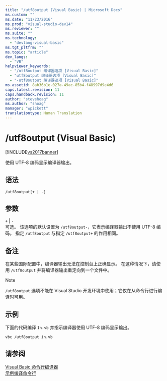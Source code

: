 ```yaml
---
title: "/utf8output (Visual Basic) | Microsoft Docs"
ms.custom: ""
ms.date: "11/23/2016"
ms.prod: "visual-studio-dev14"
ms.reviewer: ""
ms.suite: ""
ms.technology: 
  - "devlang-visual-basic"
ms.tgt_pltfrm: ""
ms.topic: "article"
dev_langs: 
  - "VB"
helpviewer_keywords: 
  - "/utf8output 编译器选项 [Visual Basic]"
  - "utf8output 编译器选项 [Visual Basic]"
  - "-utf8output 编译器选项 [Visual Basic]"
ms.assetid: 8ab36b1e-027a-49ac-85b4-f48997d9e4d6
caps.latest.revision: 11
caps.handback.revision: 11
author: "stevehoag"
ms.author: "shoag"
manager: "wpickett"
translationtype: Human Translation
---
```

# /utf8output (Visual Basic)
[!INCLUDE[vs2017banner](../../../csharp/includes/vs2017banner.md)]

使用 UTF\-8 编码显示编译器输出。  
  
## 语法  
  
```  
/utf8output[+ | -]  
```  
  
## 参数  
 `+` &#124; `-`  
 可选。  该选项的默认设置为 `/utf8output-`，它表示编译器输出不使用 UTF\-8 编码。  指定 `/utf8output` 与指定 `/utf8output+` 的作用相同。  
  
## 备注  
 在某些国际配置中，编译器输出无法在控制台上正确显示。  在这种情况下，请使用 `/utf8output` 并将编译器输出重定向到一个文件中。  
  
> [!NOTE]
>  `/utf8output` 选项不能在 Visual Studio 开发环境中使用；它仅在从命令行进行编译时可用。  
  
## 示例  
 下面的代码编译 `In.vb` 并指示编译器使用 UTF\-8 编码显示输出。  
  
```  
vbc /utf8output in.vb  
```  
  
## 请参阅  
 [Visual Basic 命令行编译器](../../../visual-basic/reference/command-line-compiler/index.md)   
 [示例编译命令行](../../../visual-basic/reference/command-line-compiler/sample-compilation-command-lines.md)